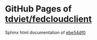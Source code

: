 GitHub Pages of [tdviet/fedcloudclient](https://github.com/tdviet/fedcloudclient.git)
===
Sphinx html documentation of [ebe54df0](https://github.com/tdviet/fedcloudclient/tree/ebe54df060f71e6d175d06909adaf666c8947ad7)
